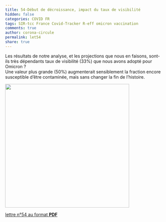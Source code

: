 ```yaml
---
title: 54-Début de décroissance, impact du taux de visibilité
hidden: false
categories: COVID FR
tags: SIR-tcc France Covid-Tracker R-eff omicron vaccination
comments: true
author: corona-circule
permalink: let54
share: true
---
```


<link rel="stylesheet" href="../assets/css/style.css">

Les résultats de notre analyse, et les projections que nous en faisons, sont-ils très dépendants taux de visibilité (33%) que nous avons adopté pour Omicron ? <br/>
Une valeur plus grande (50%) augmenterait sensiblement la fraction encore susceptible d’être contaminée, mais sans changer la fin de l’histoire.<br/>

<img src='/lettres/images/img-54.png' width='400px'/>

[lettre n°54 au format __PDF__](/lettres/resources/pdf/lettre-54.pdf)

